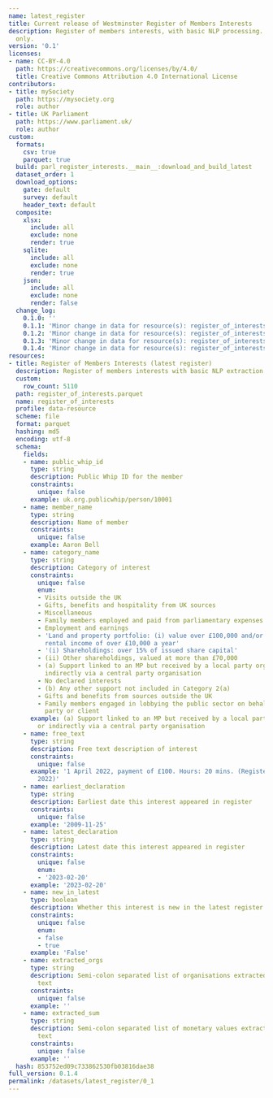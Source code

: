 ```yaml
---
name: latest_register
title: Current release of Westminster Register of Members Interests
description: Register of members interests, with basic NLP processing. Current release
  only.
version: '0.1'
licenses:
- name: CC-BY-4.0
  path: https://creativecommons.org/licenses/by/4.0/
  title: Creative Commons Attribution 4.0 International License
contributors:
- title: mySociety
  path: https://mysociety.org
  role: author
- title: UK Parliament
  path: https://www.parliament.uk/
  role: author
custom:
  formats:
    csv: true
    parquet: true
  build: parl_register_interests.__main__:download_and_build_latest
  dataset_order: 1
  download_options:
    gate: default
    survey: default
    header_text: default
  composite:
    xlsx:
      include: all
      exclude: none
      render: true
    sqlite:
      include: all
      exclude: none
      render: true
    json:
      include: all
      exclude: none
      render: false
  change_log:
    0.1.0: ''
    0.1.1: 'Minor change in data for resource(s): register_of_interests'
    0.1.2: 'Minor change in data for resource(s): register_of_interests'
    0.1.3: 'Minor change in data for resource(s): register_of_interests'
    0.1.4: 'Minor change in data for resource(s): register_of_interests'
resources:
- title: Register of Members Interests (latest register)
  description: Register of members interests with basic NLP extraction
  custom:
    row_count: 5110
  path: register_of_interests.parquet
  name: register_of_interests
  profile: data-resource
  scheme: file
  format: parquet
  hashing: md5
  encoding: utf-8
  schema:
    fields:
    - name: public_whip_id
      type: string
      description: Public Whip ID for the member
      constraints:
        unique: false
      example: uk.org.publicwhip/person/10001
    - name: member_name
      type: string
      description: Name of member
      constraints:
        unique: false
      example: Aaron Bell
    - name: category_name
      type: string
      description: Category of interest
      constraints:
        unique: false
        enum:
        - Visits outside the UK
        - Gifts, benefits and hospitality from UK sources
        - Miscellaneous
        - Family members employed and paid from parliamentary expenses
        - Employment and earnings
        - 'Land and property portfolio: (i) value over £100,000 and/or (ii) giving
          rental income of over £10,000 a year'
        - '(i) Shareholdings: over 15% of issued share capital'
        - (ii) Other shareholdings, valued at more than £70,000
        - (a) Support linked to an MP but received by a local party organisation or
          indirectly via a central party organisation
        - No declared interests
        - (b) Any other support not included in Category 2(a)
        - Gifts and benefits from sources outside the UK
        - Family members engaged in lobbying the public sector on behalf of a third
          party or client
      example: (a) Support linked to an MP but received by a local party organisation
        or indirectly via a central party organisation
    - name: free_text
      type: string
      description: Free text description of interest
      constraints:
        unique: false
      example: '1 April 2022, payment of £100. Hours: 20 mins. (Registered 08 July
        2022)'
    - name: earliest_declaration
      type: string
      description: Earliest date this interest appeared in register
      constraints:
        unique: false
      example: '2009-11-25'
    - name: latest_declaration
      type: string
      description: Latest date this interest appeared in register
      constraints:
        unique: false
        enum:
        - '2023-02-20'
      example: '2023-02-20'
    - name: new_in_latest
      type: boolean
      description: Whether this interest is new in the latest register (true/false)
      constraints:
        unique: false
        enum:
        - false
        - true
      example: 'False'
    - name: extracted_orgs
      type: string
      description: Semi-colon separated list of organisations extracted from free
        text
      constraints:
        unique: false
      example: ''
    - name: extracted_sum
      type: string
      description: Semi-colon separated list of monetary values extracted from free
        text
      constraints:
        unique: false
      example: ''
  hash: 853752ed09c733862530fb03816dae38
full_version: 0.1.4
permalink: /datasets/latest_register/0_1
---
```


